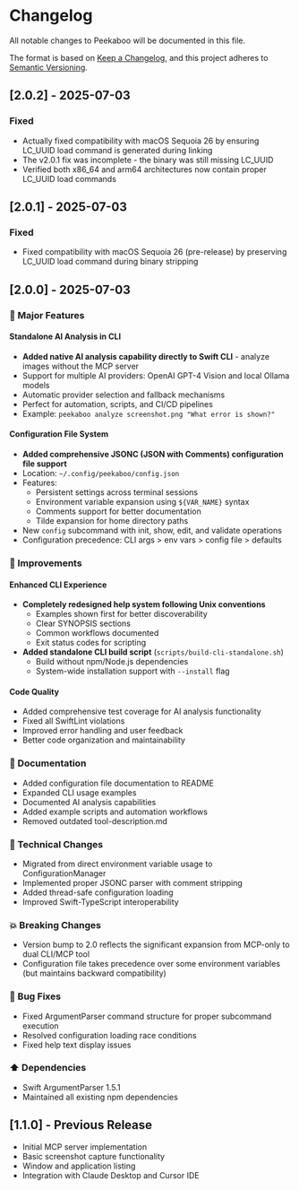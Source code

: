 # Changelog

All notable changes to Peekaboo will be documented in this file.

The format is based on [Keep a Changelog](https://keepachangelog.com/en/1.0.0/),
and this project adheres to [Semantic Versioning](https://semver.org/spec/v2.0.0.html).

## [2.0.2] - 2025-07-03

### Fixed
- Actually fixed compatibility with macOS Sequoia 26 by ensuring LC_UUID load command is generated during linking
- The v2.0.1 fix was incomplete - the binary was still missing LC_UUID
- Verified both x86_64 and arm64 architectures now contain proper LC_UUID load commands

## [2.0.1] - 2025-07-03

### Fixed
- Fixed compatibility with macOS Sequoia 26 (pre-release) by preserving LC_UUID load command during binary stripping

## [2.0.0] - 2025-07-03

### 🎉 Major Features

#### Standalone AI Analysis in CLI
- **Added native AI analysis capability directly to Swift CLI** - analyze images without the MCP server
- Support for multiple AI providers: OpenAI GPT-4 Vision and local Ollama models
- Automatic provider selection and fallback mechanisms
- Perfect for automation, scripts, and CI/CD pipelines
- Example: `peekaboo analyze screenshot.png "What error is shown?"`

#### Configuration File System
- **Added comprehensive JSONC (JSON with Comments) configuration file support**
- Location: `~/.config/peekaboo/config.json`
- Features:
  - Persistent settings across terminal sessions
  - Environment variable expansion using `${VAR_NAME}` syntax
  - Comments support for better documentation
  - Tilde expansion for home directory paths
- New `config` subcommand with init, show, edit, and validate operations
- Configuration precedence: CLI args > env vars > config file > defaults

### 🚀 Improvements

#### Enhanced CLI Experience
- **Completely redesigned help system following Unix conventions**
  - Examples shown first for better discoverability
  - Clear SYNOPSIS sections
  - Common workflows documented
  - Exit status codes for scripting
- **Added standalone CLI build script** (`scripts/build-cli-standalone.sh`)
  - Build without npm/Node.js dependencies
  - System-wide installation support with `--install` flag

#### Code Quality
- Added comprehensive test coverage for AI analysis functionality
- Fixed all SwiftLint violations
- Improved error handling and user feedback
- Better code organization and maintainability

### 📝 Documentation

- Added configuration file documentation to README
- Expanded CLI usage examples
- Documented AI analysis capabilities
- Added example scripts and automation workflows
- Removed outdated tool-description.md

### 🔧 Technical Changes

- Migrated from direct environment variable usage to ConfigurationManager
- Implemented proper JSONC parser with comment stripping
- Added thread-safe configuration loading
- Improved Swift-TypeScript interoperability

### 💥 Breaking Changes

- Version bump to 2.0 reflects the significant expansion from MCP-only to dual CLI/MCP tool
- Configuration file takes precedence over some environment variables (but maintains backward compatibility)

### 🐛 Bug Fixes

- Fixed ArgumentParser command structure for proper subcommand execution
- Resolved configuration loading race conditions
- Fixed help text display issues

### ⬆️ Dependencies

- Swift ArgumentParser 1.5.1
- Maintained all existing npm dependencies

## [1.1.0] - Previous Release

- Initial MCP server implementation
- Basic screenshot capture functionality
- Window and application listing
- Integration with Claude Desktop and Cursor IDE